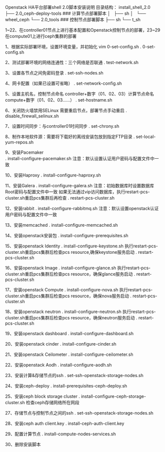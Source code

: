 Openstack HA平台部署shell 2.0脚本安装说明
目录结构：
install_shell_2.0
   ├── 2.0_ceph-deploy-tools   ### 计算节点部署脚本
   │   ├── sh
   │   └── wheel_ceph
   └── 2.0_tools               ### 控制节点部署脚本
       ├── sh
       └── t_sh


1~22、在controller01节点上进行基本配置和Openstack控制节点的部署，23~29在compute01上进行ceph集群的部署

1、根据实际部署环境，设置环境变量，并初始化
vim 0-set-config.sh
. 0-set-config.sh

2、测试部署环境的网络连通性：三个网络是否联通 
. test-network.sh

3、设置各节点之间免密码登录 
. set-ssh-nodes.sh

4、网卡配置（如果已设置可省略） 
. set-network-config.sh

5、设置主机名，控制节点命名 controller+数字（01、02、03）计算节点命名compute+数字（01、02、03……）
. set-hostname.sh

6、关闭防火墙禁用SELinux 需要重启节点，部署节点手动重启
. disable_firewall_selinux.sh

7、设置时间同步：与controller01时间同步 
. set-chrony.sh

8、制作本地软件源：需要将下载好的离线安装包放到指定FTP目录
. set-local-yum-repos.sh

9、安装Pacemaker  
. install-configure-pacemaker.sh
注意：默认设置认证用户密码与配置文件中一致

10、安装Haproxy
. install-configure-haproxy.sh

11、安装Galera 
. install-configure-galera.sh
注意：初始数据库时设置数据库Root密码与配置文件中一致
如果无法通过vip访问数据库，执行restart-pcs-cluster.sh重启pcs集群后再检查
. restart-pcs-cluster.sh

12、安装rabbit
 . install-configure-rabbitmq.sh
 注意：默认设置openstack认证用户密码与配置文件中一致
 
 13、安装memcached
 . install-configure-memcached.sh

 14、安装openstack安装包
 . install-configure-prerequisites.sh
 
 15、安装openstack Identity
. install-configure-keystone.sh
执行restart-pcs-cluster.sh重启pcs集群后检查pcs resource,确保keystone服务启动
. restart-pcs-cluster.sh
 
 16、安装openstack Image
 . install-configure-glance.sh
 执行restart-pcs-cluster.sh重启pcs集群后检查pcs resource，确保glance服务启动
. restart-pcs-cluster.sh

17、安装openstack Compute
. install-configure-nova.sh 
 执行restart-pcs-cluster.sh重启pcs集群后检查pcs resource，确保nova服务启动
. restart-pcs-cluster.sh

18、安装openstack neutron
. install-configure-neutron.sh
 执行restart-pcs-cluster.sh重启pcs集群后检查pcs resource，确保neutron服务启动
. restart-pcs-cluster.sh

19、安装openstack dashboard 
. install-configure-dashboard.sh

20、安装openstack cinder
. install-configure-cinder.sh

21、安装openstack Ceilometer
. install-configure-ceilometer.sh

22、安装openstack Aodh
. install-configure-aodh.sh

23、安装计算&存储节点的ssh 
. set-ssh-openstack-storage-nodes.sh

24、安装ceph-deploy
. install-prerequisites-ceph-deploy.sh
 
25、安装ceph block storage cluster
. install-configure-ceph-storage-cluster.sh
检查ceph存储网络所在网段

27、存储节点与控制节点之间的ssh
. set-ssh-openstack-storage-nodes.sh

28、安装ceph auth client.key
. install-ceph-auth-client.key

29、配置计算节点
. install-compute-nodes-services.sh

30、删除安装脚本






